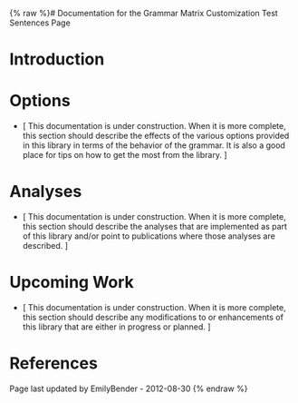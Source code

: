 {% raw %}# Documentation for the Grammar Matrix Customization Test Sentences Page

# Introduction

# Options

- <span class="small">\[ This documentation is under construction.
When it is more complete, this section should describe the effects
of the various options provided in this library in terms of the
behavior of the grammar. It is also a good place for tips on how to
get the most from the library. \]</span>

# Analyses

- <span class="small">\[ This documentation is under construction.
When it is more complete, this section should describe the analyses
that are implemented as part of this library and/or point to
publications where those analyses are described. \]</span>

# Upcoming Work

- <span class="small">\[ This documentation is under construction.
When it is more complete, this section should describe any
modifications to or enhancements of this library that are either in
progress or planned. \]</span>

# References

Page last updated by EmilyBender - 2012-08-30
{% endraw %}